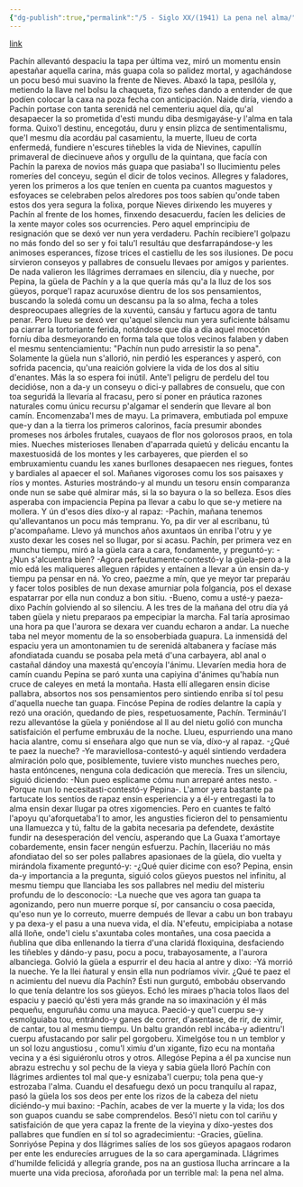 ```yaml
---
{"dg-publish":true,"permalink":"/5 - Siglo XX/(1941) La pena nel alma/","tags":["#Siglo_20","a1941","central","Enrique_Pérez-Alvarez","escrito","Villaviciosa","Buenos_Aires"]}
---
```


[link](https://asturies.com/sites/default/files/escritores/lapena.txt)

Pachín allevantó despaciu la tapa per última vez, miró un momentu ensin apestañar aquella carina, más guapa cola so palidez mortal, y agachándose un pocu besó mui suavino la frente de Nieves. Abaxó la tapa, pesllóla y, metiendo la llave nel bolsu la chaqueta, fizo señes dando a entender de que podíen colocar la caxa na poza fecha con anticipación.
Naide diría, viendo a Pachín portase con tanta serenidá nel cementeriu aquel día, qu'al desapaecer la so prometida d'esti mundu diba desmigayáse-y l'alma en tala forma. Quixo'l destinu, encegotáu, duru y ensin plizca de sentimentalismu, que'l mesmu día acordáu pal casamientu, la muerte, llueu de corta enfermedá, fundiere n'escures tiñebles la vida de Nievines, capullín primaveral de diecinueve años y orgullu de la quintana, que facía con Pachín la parexa de novios más guapa que pasiaba'l so llucimientu peles romeríes del conceyu, según el dicir de tolos vecinos. Allegres y faladores, yeren los primeros a los que teníen en cuenta pa cuantos maguestos y esfoyaces se celebraben pelos alredores pos toos sabíen qu'onde taben estos dos yera segura la folixa, porque Nieves dirixendo les muyeres y Pachín al frente de los homes, finxendo desacuerdu, facíen les delicies de la xente mayor coles sos ocurrencies.
Pero aquel emprincipiu de resignación que se dexó ver nun yera verdaderu. Pachín recibiere'l golpazu no más fondo del so ser y foi talu'l resultáu que desfarrapándose-y les animoses esperances, fízose trices el castiellu de les sos ilusiones. De pocu sirvieron conseyos y pallabres de consuelu llevaes por amigos y parientes. De nada valieron les llágrimes derramaes en silenciu, día y nueche, por Pepina, la güela de Pachín y a la que quería más qu'a la lluz de los sos güeyos, porque'l rapaz acuruxóse dientru de los sos pensamientos, buscando la soledá comu un descansu pa la so alma, fecha a toles despreocupaes allegríes de la xuventú, cansáu y fartucu agora de tantu penar. Pero llueu se dexó ver qu'aquel silenciu nun yera suficiente bálsamu pa ciarrar la tortoriante ferida, notándose que día a día aquel mocetón forníu diba desmeyorando en forma tala que tolos vecinos falaben y daben el mesmu sentenciamientu: "Pachín nun pudo arresistir la so pena". Solamente la güela nun s'allorió, nin perdió les esperances y asperó, con sofrida pacencia, qu'una reaición golviere la vida de los dos al sitiu d'enantes. Más la so espera foi inútil. Ante'l peligru de perdelu del tou decidióse, non a da-y un conseyu o dici-y pallabres de consuelu, que con toa seguridá la llevaría al fracasu, pero sí poner en práutica razones naturales comu únicu recursu p'algamar el senderín que llevare al bon camín.
Encomenzaba'l mes de mayu. La primavera, embutiada pol empuxe que-y dan a la tierra los primeros calorinos, facía presumir abondes promeses nos árboles frutales, cuayaos de flor nos golorosos praos, en tola mies. Nueches misterioses llenaben d'aparrada quietú y delicáu encantu la maxestuosidá de los montes y les carbayeres, que pierden el so embruxamientu cuandu les xanes burllones desapaecen nes riegues, fontes y bardiales al apaecer el sol. Mañanes vigoroses comu los sos paisaxes y ríos y montes. Asturies mostrándo-y al mundu un tesoru ensin comparanza onde nun se sabe qué almirar más, si la so bayura o la so belleza.
Esos díes asperaba con impaciencia Pepina pa llevar a cabu lo que se-y metiere na mollera. Y ún d'esos díes díxo-y al rapaz:
-Pachín, mañana tenemos qu'allevantanos un pocu más tempranu. Yo, pa dir ver al escribanu, tú p'acompañame. Llevo yá munchos años axuntaos ún enriba l'otru y ye xusto dexar les coses nel so llugar, por si acasu.
Pachín, per primera vez en munchu tiempu, miró a la güela cara a cara, fondamente, y preguntó-y: 
-¿Nun s'alcuentra bien?
-Agora perfeutamente-contestó-y la güela-pero a la mio edá les maliqueres alleguen rápides y entaínen a llevar a ún ensin da-y tiempu pa pensar en ná. Yo creo, paezme a mín, que ye meyor tar preparáu y facer tolos posibles de nun dexase amurniar pola folgancia, pos el dexase espatarrar por ella nun conduz a bon sitiu.
-Bueno, comu a usté-y paeza-dixo Pachín golviendo al so silenciu.
A les tres de la mañana del otru día yá taben güela y nietu preparaos pa empecipiar la marcha. Fal taría aprosimao una hora pa que l'aurora se dexara ver cuandu echaron a andar. La nueche taba nel meyor momentu de la so ensoberbiada guapura. La inmensidá del espaciu yera un amontonamien tu de serenidá altabanera y facíase más afondiatada cuandu se posaba pela metá d'una carbayera, abl anal o castañal dándoy una maxestá qu'encoyía l'ánimu. Llevaríen media hora de camín cuandu Pepina se paró xunta una capiyina d'ánimes qu'había nun cruce de caleyes en metá la montaña. Hasta ellí allegaren ensin dicise pallabra, absortos nos sos pensamientos pero sintiendo enriba sí tol pesu d'aquella nueche tan guapa. Fincóse Pepina de rodíes delantre la capía y rezó una oración, quedando de pies, respetuosamente, Pachín. Termináu'l rezu allevantóse la güela y poniéndose al ll au del nietu golió con muncha satisfaición el perfume embruxáu de la noche. Llueu, espurriendo una mano hacia alantre, comu si enseñara algo que nun se vía, díxo-y al rapaz.
-¿Qué te paez la nueche?
-Ye maraviellosa-contestó-y aquél sintiendo verdadera almiración polo que, posiblemente, tuviere visto munches nueches pero, hasta entóncenes, nenguna cola dedicación que merecía. Tres un silenciu, siguió diciendo:
-Nun pueo esplicame cómu nun arreparé antes nesto.
-Porque nun lo necesitasti-contestó-y Pepina-. L'amor yera bastante pa fartucate los sentíos de rapaz ensin esperiencia y a él-y entregasti la to alma ensin dexar llugar pa otres xigomencies. Pero en cuantes te faltó l'apoyu qu'aforquetaba'l to amor, les angusties ficieron del to pensamientu una llamuezca y tú, faltu de la gabita necesaria pa defendete, dexástite fundir na desesperación del vencíu, asperando que La Guaxa t'amortaye cobardemente, ensin facer nengún esfuerzu.
Pachín, llaceriáu no más afondiatao del so ser poles pallabres apasionaes de la güela, dio vuelta y mirándola fixamente preguntó-y:
-¿Qué quier dicime con eso?
Pepina, ensin da-y importancia a la pregunta, siguió colos güeyos puestos nel infinitu, al mesmu tiempu que llanciaba les sos pallabres nel mediu del misteriu profundu de lo desconocío:
-La nueche que ves agora tan guapa ta agonizando, pero nun muerre porque sí, por cansanciu o cosa paecida, qu'eso nun ye lo correuto, muerre dempués de llevar a cabu un bon trabayu y pa dexa-y el pasu a una nueva vida, el día.
N'efeutu, empicipiaba a notase allá lloñe, onde'l cielu s'axuntaba coles montañes, una cosa paecida a ñublina que diba enllenando la tierra d'una claridá floxiquina, desfaciendo les tiñebles y dándo-y pasu, pocu a pocu, trabayosamente, a l'aurora albanciega. Golvió la güela a espurrir el deu hacia al antre y dixo:
-Yá morrió la nueche. Ye la llei ñatural y ensin ella nun podríamos vivir. ¿Qué te paez el n acimientu del nuevu día Pachín?
Ésti nun gurgutó, embobáu observando lo que tenía delantre los sos güeyos. Echó les miraes p'hacia tolos llaos del espaciu y paeció qu'ésti yera más grande na so imaxinación y él más pequeñu, enguruñáu comu una mayuca. Paeció-y que'l cuerpu se-y esmolguiaba tou, entrándo-y ganes de correr, d'asentase, de rir, de ximir, de cantar, tou al mesmu tiempu. Un baltu grandón rebl incába-y adientru'l cuerpu afustacando por salir pel gorgoberu. Ximelgóse tou n un temblor y un sol lozu angustiosu , comu'l ximíu d'un xigante, fizo ecu na montaña vecina y a ési siguiéronlu otros y otros. Allegóse Pepina a él pa xuncise nun abrazu estrechu y sol pechu de la vieya y sabia güela lloró Pachín con llágrimes ardientes tol mal que-y esnizaba'l cuerpu; tola pena que-y estrozaba l'alma.
Cuandu el desafuegu dexó un pocu tranquilu al rapaz, pasó la güela los sos deos per ente los rizos de la cabeza del nietu diciéndo-y mui baxino:
-Pachín, acabes de ver la muerte y la vida; los dos son guapos cuandu se sabe comprendelos.
Besó'l nietu con tol cariñu y satisfaición de que yera capaz la frente de la vieyina y díxo-yestes dos pallabres que fundíen en sí tol so agradecimientu:
-Gracies, güelina.
Sonriyóse Pepina y dos llágrimes salíes de los sos güeyos apagaos rodaron per ente les endurecíes arrugues de la so cara apergaminada. Llágrimes d'humilde felicidá y allegría grande, pos na an gustiosa llucha arrincare a la muerte una vida preciosa, aforoñada por un terrible mal: la pena nel alma.